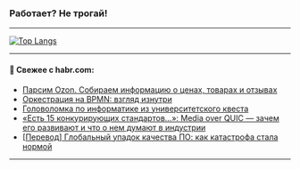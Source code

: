 ### Работает? Не трогай!

---
<!--
#### 🛠️ Technical stack:

![Java](https://img.shields.io/badge/Java-informational?logo=Oracle&style=flat&logoColor=white&color=FF4500)
![Kotlin](https://img.shields.io/badge/Kotlin-informational?logo=Kotlin&style=flat&logoColor=white&color=774D97)
![TS](https://img.shields.io/badge/TypeScript-informational?logo=typeScript&style=flat&logoColor=black&color=017acc)
![Python](https://img.shields.io/badge/Python-informational?logo=Python&style=flat&logoColor=black&color=ffdd54) <br>
![Spring](https://img.shields.io/badge/Spring-informational?logo=Spring&style=flat&logoColor=white&color=6DB33F) 
![SpringBoot](https://img.shields.io/badge/SpringBoot-informational?logo=SpringBoot&style=flat&logoColor=white&color=6DB33F)
![Nest](https://img.shields.io/badge/NestJS-informational?logo=NestJS&style=flat&logoColor=white&color=E0234E) 
![NodeJS](https://img.shields.io/badge/NodeJS-informational?logo=node.js&style=flat&logoColor=white&color=70A760)<br>
![PostgreSQL](https://img.shields.io/badge/PostgreSQL-informational?logo=PostgreSQL&style=flat&logoColor=white&color=DAA520)
![MongoDB](https://img.shields.io/badge/MongoDB-informational?logo=MongoDB&style=flat&logoColor=white&color=870000)
![Apache](https://img.shields.io/badge/Apache-informational?logo=apache&style=flat&logoColor=white&color=f74e28)

___ 
-->

<!--- #### 🛠️ : --->

[![Top Langs](https://github-readme-stats-82jvfl3w3-advtsettinggmailcoms-projects.vercel.app/api/top-langs/?username=zloylis&langs_count=10&hide_title=true&title_color=e6edf3&size_weight=0.5&count_weight=0.5&layout=compact&hide_progress=true&hide_border=true&theme=dracula&hide=css,makefile,cmake)](https://github.com/zloylis)

<!---


####  :octocat:&nbsp;&nbsp; Статистика:

![GitHub stats](https://github-readme-stats-u2qms2cxw-advtsettinggmailcoms-projects.vercel.app/api?username=zloylis&show_icons=true&hide_border=true&theme=dracula&title_color=e6edf3&include_all_commits=true&count_private=true&hide_rank=false&hide_title=true&rank_icon=github)
-->
---

#### 💬 Свежее с habr.com:

<!-- BLOG-POST-LIST:START -->
- [Парсим Ozon. Собираем информацию о ценах, товарах и отзывах](https://habr.com/ru/companies/amvera/articles/960280/?utm_source=habrahabr&utm_medium=rss&utm_campaign=960280)
- [Оркестрация на BPMN: взгляд изнутри](https://habr.com/ru/articles/960278/?utm_source=habrahabr&utm_medium=rss&utm_campaign=960278)
- [Головоломка по информатике из университетского квеста](https://habr.com/ru/articles/960270/?utm_source=habrahabr&utm_medium=rss&utm_campaign=960270)
- [«Есть 15 конкурирующих стандартов...»: Media over QUIC — зачем его развивают и что о нем думают в индустрии](https://habr.com/ru/companies/vasexperts/articles/960112/?utm_source=habrahabr&utm_medium=rss&utm_campaign=960112)
- [[Перевод] Глобальный упадок качества ПО: как катастрофа стала нормой](https://habr.com/ru/companies/ruvds/articles/959262/?utm_source=habrahabr&utm_medium=rss&utm_campaign=959262)
<!-- BLOG-POST-LIST:END -->

---
